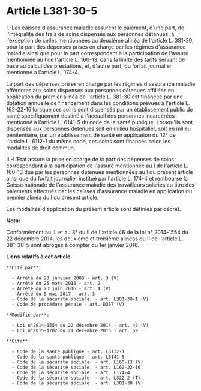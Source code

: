 # Article L381-30-5

I.-Les caisses d'assurance maladie assurent le paiement, d'une part, de l'intégralité des frais de soins dispensés aux
personnes détenues, à l'exception de celles mentionnées au deuxième alinéa de l'article L. 381-30, pour la part des dépenses
prises en charge par les régimes d'assurance maladie ainsi que pour la part correspondant à la participation de l'assuré
mentionnée au I de l'article L. 160-13, dans la limite des tarifs servant de base au calcul des prestations, et, d'autre
part, du forfait journalier mentionné à l'article L. 174-4. 

La part des dépenses prises en charge par les régimes d'assurance maladie afférentes aux soins dispensés aux personnes
détenues affiliées en application du premier alinéa de l'article L. 381-30 est financée par une dotation annuelle de
financement dans les conditions prévues à l'article L. 162-22-16 lorsque ces soins sont dispensés par un établissement public
de santé spécifiquement destiné à l'accueil des personnes incarcérées mentionné à l'article L. 6141-5 du code de la santé
publique. Lorsqu'ils sont dispensés aux personnes détenues soit en milieu hospitalier, soit en milieu pénitentiaire, par un
établissement de santé en application du 12° de l'article L. 6112-1 du même code, ces soins sont financés selon les modalités
de droit commun. 

II.-L'Etat assure la prise en charge de la part des dépenses de soins correspondant à la participation de l'assuré mentionnée
au I de l'article L. 160-13 due par les personnes détenues mentionnées au I du présent article ainsi que du forfait
journalier institué par l'article L. 174-4 et rembourse la Caisse nationale de l'assurance maladie des travailleurs salariés
au titre des paiements effectués par les caisses d'assurance maladie en application du premier alinéa du I du présent
article. 

Les modalités d'application du présent article sont définies par décret.

**Nota:**

Conformément au III et au 3° du II de l'article 46 de la loi n° 2014-1554 du 22 décembre 2014, les deuxième et troisième
alinéas du II de l'article L. 381-30-5 sont abrogés à compter du 1er janvier 2016.

**Liens relatifs à cet article**

	**Cité par**:

	  - Arrêté du 23 janvier 2008 - art. 3 (V)
	  - Arrêté du 25 mars 2016 - art. 2
	  - Arrêté du 23 juin 2016 - art. 4 (V)
	  - Arrêté du 5 mai 2017 - art. 3
	  - Code de la sécurité sociale. - art. L381-30-1 (V)
	  - Code de procédure pénale - art. D367 (V)

	**Modifié par**:

	  - Loi n°2014-1554 du 22 décembre 2014 - art. 46 (V)
	  - Loi n°2015-1702 du 21 décembre 2015 - art. 59

	**Cite**:

	  - Code de la santé publique - art. L6112-1
	  - Code de la santé publique - art. L6141-5
	  - Code de la sécurité sociale. - art. L160-13 (V)
	  - Code de la sécurité sociale. - art. L162-22-16
	  - Code de la sécurité sociale. - art. L174-4
	  - Code de la sécurité sociale. - art. L322-2 (T)
	  - Code de la sécurité sociale. - art. L381-30 (V)
